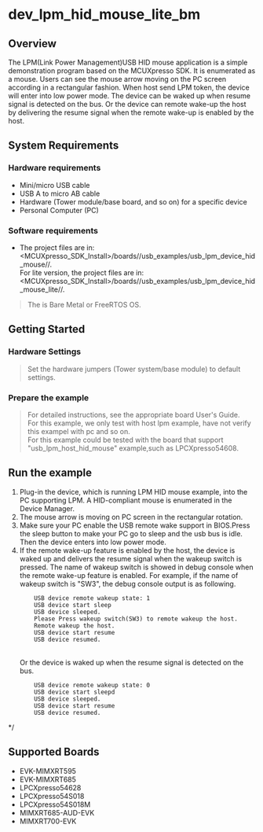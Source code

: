 # dev_lpm_hid_mouse_lite_bm




## Overview

The LPM(Link Power Management)USB HID mouse application is a simple demonstration program based on the MCUXpresso SDK.
It is enumerated as a mouse. Users can see the mouse arrow moving on the PC screen according in a rectangular fashion.
When host send LPM token, the device will enter into low power mode. The device can be waked up when resume signal is detected on the bus.
Or the device can remote wake-up the host by delivering the resume signal when the remote wake-up is enabled by the host.

## System Requirements

### Hardware requirements

- Mini/micro USB cable
- USB A to micro AB cable
- Hardware (Tower module/base board, and so on) for a specific device
- Personal Computer (PC)


### Software requirements

- The project files are in:
<br> <MCUXpresso_SDK_Install>/boards/<board>/usb_examples/usb_lpm_device_hid_mouse/<rtos>/<toolchain>.
<br> For lite version, the project files are in:
<br> <MCUXpresso_SDK_Install>/boards/<board>/usb_examples/usb_lpm_device_hid_mouse_lite/<rtos>/<toolchain>.
> The <rtos> is Bare Metal or FreeRTOS OS.


## Getting Started

### Hardware Settings

> Set the hardware jumpers (Tower system/base module) to default settings.


### Prepare the example

> For detailed instructions, see the appropriate board User's Guide.
<br>For this example, we only test with host lpm example, have not verify this exampel with pc and so on.
<br>For this example could be tested with the board that support "usb_lpm_host_hid_mouse" example,such as LPCXpresso54608.
## Run the example

1.  Plug-in the device, which is running LPM HID mouse example, into the PC supporting LPM. A HID-compliant mouse is enumerated in the Device Manager.
2.  The mouse arrow is moving on PC screen in the rectangular rotation.
3.  Make sure your PC enable the USB remote wake support in BIOS.Press the sleep button to make your PC go to sleep and the usb bus is idle. Then the device enters into low power mode.
4.  If the remote wake-up feature is enabled by the host, the device is waked up and delivers the resume signal when the wakeup switch is pressed.
    The name of wakeup switch is showed in debug console when the remote wake-up feature is enabled.
    For example, if the name of wakeup switch is "SW3", the debug console output is as following. 
    ```
        USB device remote wakeup state: 1
        USB device start sleep
        USB device sleeped.
        Please Press wakeup switch(SW3) to remote wakeup the host.
        Remote wakeup the host.
        USB device start resume
        USB device resumed.
    ```
    <br> Or the device is waked up when the resume signal is detected on the bus.
    ```
        USB device remote wakeup state: 0
        USB device start sleepd
        USB device sleeped.
        USB device start resume
        USB device resumed.
    ```



*/

## Supported Boards
- EVK-MIMXRT595
- EVK-MIMXRT685
- LPCXpresso54628
- LPCXpresso54S018
- LPCXpresso54S018M
- MIMXRT685-AUD-EVK
- MIMXRT700-EVK
